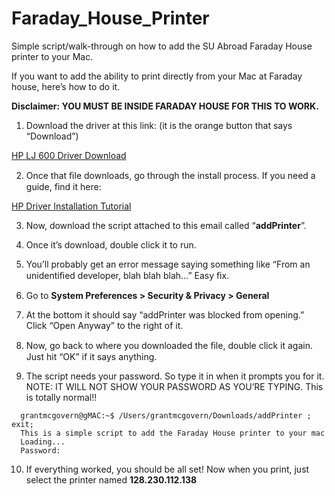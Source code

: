 Faraday_House_Printer
=====================

Simple script/walk-through on how to add the SU Abroad Faraday House printer to your Mac.

If you want to add the ability to print directly from your Mac at Faraday house, here’s how to do it. 

<b>Disclaimer: YOU MUST BE INSIDE FARADAY HOUSE FOR THIS TO WORK.</b>

1.	Download the driver at this link: (it is the orange button that says “Download”) 
   
  [HP LJ 600 Driver Download](http://goo.gl/PkEzIY)		

2.	Once that ﬁle downloads, go through the install process. If you need a guide, find it here: 	
  
  [HP Driver Installation Tutorial](http://goo.gl/qgV1kv)

3.	Now, download the script attached to this email called “<b>addPrinter</b>”.

4.	Once it’s download, double click it to run.

5.	You’ll probably get an error message saying something like “From an unidentiﬁed developer, blah blah blah…” Easy ﬁx.

6.	Go to <b>System Preferences > Security & Privacy > General</b>

7.	At the bottom it should say “addPrinter was blocked from opening.” Click “Open Anyway” to the right of it.

8.	Now, go back to where you downloaded the ﬁle, double click it again. Just hit “OK” if it says anything.

9.	The script needs your password. So type it in when it prompts you for it. NOTE: IT WILL NOT SHOW YOUR PASSWORD AS YOU’RE TYPING. This is totally normal!!
```
  grantmcgovern@gMAC:~$ /Users/grantmcgovern/Downloads/addPrinter ; exit;
  This is a simple script to add the Faraday House printer to your mac
  Loading...
  Password:		
```

10.	If everything worked, you should be all set! Now when you print, just select the printer named  <b>128.230.112.138</b>

